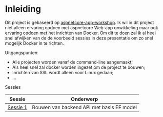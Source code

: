# Inleiding

Dit project is gebaseerd op [aspnetcore-app-workshop](https://github.com/dotnet-presentations/aspnetcore-app-workshop).
Ik wil in dit project niet alleen ervaring opdoen met aspnetcore Web-app onwikkeling maar ook ervaring opdoen met het inrichten van Docker.
Om dit te doen zal ik al heel snel afwijken van de de voorbeeld sessies in deze presentatie om zo snel mogelijk Docker in te richten.

Uitgangspunten:
- Alle projecten worden vanaf de command-line aangemaakt;
- Als heel snel zal docker worden ingezet om de project te bouwen;
- Inrichten van SSL wordt alleen voor Linux gedaan;
- ...

Sessies

| Sessie | Onderwerp |
| ------ | --------- |
| [Sessie 1](1.%20Bouwen%20backend%20en%20EF%20model.md) | Bouwen van backend API met basis EF model |
